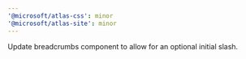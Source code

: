 ```yaml
---
'@microsoft/atlas-css': minor
'@microsoft/atlas-site': minor
---
```


Update breadcrumbs component to allow for an optional initial slash.
